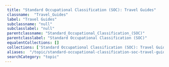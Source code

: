 ```yaml
--- 
 title: "Standard Occupational Classification (SOC): Travel Guides" 
 classname:  "Travel_Guides" 
 label: "Travel Guides" 
 subclassname: "null" 
 subclasslabel: "null" 
 parentclassname: "Standard_Occupational_Classification_(SOC)" 
 parentclasslabel: "Standard Occupational Classification (SOC)" 
 equalentCollections: [] 
 collections: ['Standard Occupational Classification (SOC): Travel Guides']
 aliases:  "/topic/standard-occupational-classification-soc-travel-guides"  
 searchCategory: "topic" 
---
```

